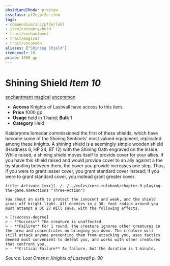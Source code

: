 ```yaml
---
obsidianUIMode: preview
cssclass: pf2e,pf2e-item
tags:
- compendium/src/pf2e/lokl
- item/category/held
- trait/enchantment
- trait/magical
- trait/uncommon
aliases: ["Shining Shield"]
itemLevel: 10
price: 1000 gp
---
```

# Shining Shield *Item 10*  
[enchantment](../../../rules/traits/enchantment.md)  [magical](../../../rules/traits/magical.md)  [uncommon](../../../rules/traits/uncommon.md)  

- **Access** Knights of Lastwall have access to this item.
- **Price** 1000 gp
- **Usage** held in 1 hand; **Bulk** 1
- **Category** Held

Kalabrynne Iomedar commissioned the first of these shields, which have become some of the Shining Sentinels' most valued equipment, replicated among these knights. A shining shield is a seemingly simple wooden shield (Hardness 6, HP 24, BT 12) with the Shining Oath engraved on the inside. While raised, a shining shield moves itself to provide cover for your allies. If you have this shield raised and would provide cover to an ally against a foe by standing between them, the cover you provide increases one step. Thus, if you were to grant lesser cover, you grant standard cover instead; if you were to grant standard cover, you instead grant greater cover.

```ad-embed-ability
title: Activate [>>>](../../../rules/core-rulebook/chapter-9-playing-the-game.md#Actions "Three-Action")

You shout an oath to protect the innocent and weak, and the shield gives off bright light. All enemies in a 30- foot radius around you must attempt a DC 27 Will save, with the following effects.

> [!success-degree] 
> - **Success** The creature is unaffected.
> - **Failure** For 1 round, the creature ignores other creatures in the area and concentrates on bringing you down. The creature will still attack anyone preventing them from attacking you, uses tactics deemed most convenient to defeat you, and works with other creatures that confront you.
> - **Critical Failure** As failure, but the duration is 1 minute.
```

*Source: Lost Omens: Knights of Lastwall p. 90*
